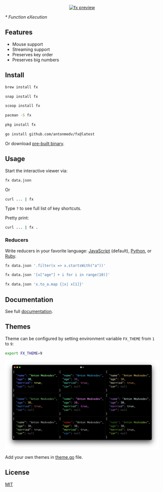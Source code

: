 <p align="center"><a href="https://fx.wtf"><img src="https://medv.io/assets/fx/fx-preview.gif" width="500" alt="fx preview"></a></p>

_* Function eXecution_

## Features

- Mouse support
- Streaming support
- Preserves key order
- Preserves big numbers

## Install

```bash
brew install fx
```
```bash
snap install fx
```
```bash
scoop install fx
```
```bash
pacman -S fx
```
```bash
pkg install fx
```
```bash
go install github.com/antonmedv/fx@latest
```

Or download [pre-built binary](https://github.com/antonmedv/fx/releases).

## Usage

Start the interactive viewer via:

```bash
fx data.json
```

Or

```bash
curl ... | fx
```

Type `?` to see full list of key shortcuts.

Pretty print:

```bash
curl ... | fx .
```

### Reducers

Write reducers in your favorite language: [JavaScript](doc/js.md) (default),
[Python](doc/python.md), or [Ruby](doc/ruby.md).

```bash
fx data.json '.filter(x => x.startsWith("a"))'
```

```bash
fx data.json '[x["age"] + i for i in range(10)]'
```

```bash
fx data.json 'x.to_a.map {|x| x[1]}'
```

## Documentation

See full [documentation](doc/doc.md).

## Themes

Theme can be configured by setting environment variable `FX_THEME` from `1`
to `9`:

```bash
export FX_THEME=9
```

<img width="1214" alt="themes" src="doc/images/themes.png">

Add your own themes in [theme.go](pkg/theme/theme.go) file.

## License

[MIT](LICENSE)
